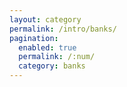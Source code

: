 ```yaml
---
layout: category
permalink: /intro/banks/
pagination: 
  enabled: true
  permalink: /:num/
  category: banks
---
```

